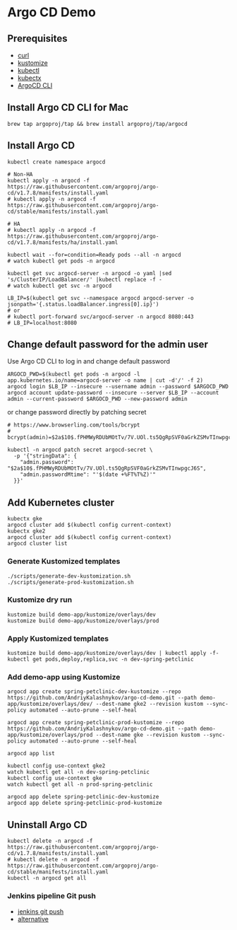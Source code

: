 # Argo CD Demo

## Prerequisites

* [curl](https://curl.haxx.se/download.html)
* [kustomize](https://kubectl.docs.kubernetes.io/installation/kustomize/binaries/)
* [kubectl](https://kubernetes.io/docs/tasks/tools/install-kubectl/)
* [kubectx](https://github.com/ahmetb/kubectx#installation)
* [ArgoCD CLI](https://argoproj.github.io/argo-cd/cli_installation/)

## Install Argo CD CLI for Mac

```shell
brew tap argoproj/tap && brew install argoproj/tap/argocd
```

## Install Argo CD

```shell
kubectl create namespace argocd

# Non-HA
kubectl apply -n argocd -f https://raw.githubusercontent.com/argoproj/argo-cd/v1.7.8/manifests/install.yaml
# kubectl apply -n argocd -f https://raw.githubusercontent.com/argoproj/argo-cd/stable/manifests/install.yaml

# HA
# kubectl apply -n argocd -f https://raw.githubusercontent.com/argoproj/argo-cd/v1.7.8/manifests/ha/install.yaml

kubectl wait --for=condition=Ready pods --all -n argocd
# watch kubectl get pods -n argocd

kubectl get svc argocd-server -n argocd -o yaml |sed 's/ClusterIP/LoadBalancer/' |kubectl replace -f -
# watch kubectl get svc -n argocd

LB_IP=$(kubectl get svc --namespace argocd argocd-server -o jsonpath='{.status.loadBalancer.ingress[0].ip}')
# or
# kubectl port-forward svc/argocd-server -n argocd 8080:443
# LB_IP=localhost:8080
```

## Change default password for the admin user

Use Argo CD CLI to log in and change default password
```shell
ARGOCD_PWD=$(kubectl get pods -n argocd -l app.kubernetes.io/name=argocd-server -o name | cut -d'/' -f 2)
argocd login $LB_IP --insecure --username admin --password $ARGOCD_PWD
argocd account update-password --insecure --server $LB_IP --account admin --current-password $ARGOCD_PWD --new-password admin
```

or change password directly by patching secret

```shell
# https://www.browserling.com/tools/bcrypt
# bcrypt(admin)=$2a$10$.fPHMWyRDUbMOtTv/7V.UOl.ts5QgRpSVF0aGrkZSMvTInwpgcJ6S

kubectl -n argocd patch secret argocd-secret \
  -p '{"stringData": {
    "admin.password": "$2a$10$.fPHMWyRDUbMOtTv/7V.UOl.ts5QgRpSVF0aGrkZSMvTInwpgcJ6S",
    "admin.passwordMtime": "'$(date +%FT%T%Z)'"
  }}'
```

## Add Kubernetes cluster

```shell
kubectx gke
argocd cluster add $(kubectl config current-context)
kubectx gke2
argocd cluster add $(kubectl config current-context)
argocd cluster list
```

### Generate Kustomized templates

```shell
./scripts/generate-dev-kustomization.sh
./scripts/generate-prod-kustomization.sh
```

### Kustomize dry run

```shell
kustomize build demo-app/kustomize/overlays/dev
kustomize build demo-app/kustomize/overlays/prod
```

### Apply Kustomized templates

```shell
kustomize build demo-app/kustomize/overlays/dev | kubectl apply -f-
kubectl get pods,deploy,replica,svc -n dev-spring-petclinic
```

### Add demo-app using Kustomize

```shell
argocd app create spring-petclinic-dev-kustomize --repo https://github.com/AndriyKalashnykov/argo-cd-demo.git --path demo-app/kustomize/overlays/dev/ --dest-name gke2 --revision kustom --sync-policy automated --auto-prune --self-heal

argocd app create spring-petclinic-prod-kustomize --repo https://github.com/AndriyKalashnykov/argo-cd-demo.git --path demo-app/kustomize/overlays/prod --dest-name gke --revision kustom --sync-policy automated --auto-prune --self-heal

argocd app list

kubectl config use-context gke2
watch kubectl get all -n dev-spring-petclinic
kubectl config use-context gke
watch kubectl get all -n prod-spring-petclinic

argocd app delete spring-petclinic-dev-kustomize
argocd app delete spring-petclinic-prod-kustomize
```

## Uninstall Argo CD

```shell
kubectl delete -n argocd -f https://raw.githubusercontent.com/argoproj/argo-cd/v1.7.8/manifests/install.yaml
# kubectl delete -n argocd -f https://raw.githubusercontent.com/argoproj/argo-cd/stable/manifests/install.yaml
kubectl -n argocd get all
```

### Jenkins pipeline Git push

* [jenkins git push](https://stackoverflow.com/questions/53325544/jenkins-pipeline-git-push)
* [alternative](https://stackoverflow.com/questions/39237910/jenkins-pipeline-cannot-check-code-into-git)